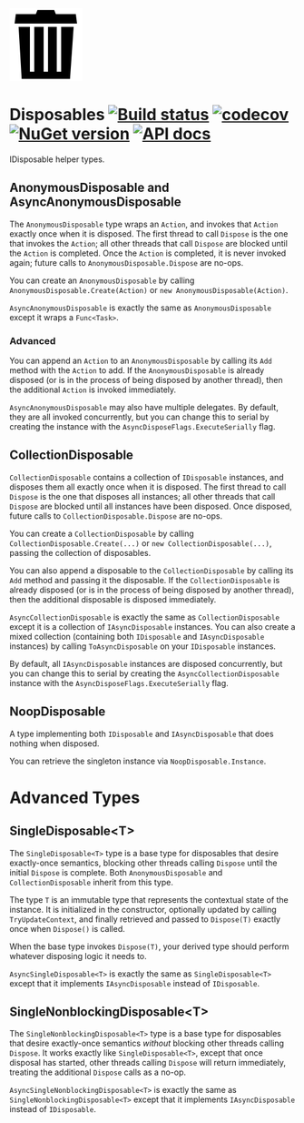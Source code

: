 ![Logo](src/icon.png)

# Disposables [![Build status](https://github.com/StephenCleary/Disposables/workflows/Build/badge.svg)](https://github.com/StephenCleary/Disposables/actions?query=workflow%3ABuild) [![codecov](https://codecov.io/gh/StephenCleary/Disposables/branch/master/graph/badge.svg)](https://codecov.io/gh/StephenCleary/Disposables) [![NuGet version](https://badge.fury.io/nu/Nito.Disposables.svg)](https://www.nuget.org/packages/Nito.Disposables) [![API docs](https://img.shields.io/badge/API-dotnetapis-blue.svg)](http://dotnetapis.com/pkg/Nito.Disposables)
IDisposable helper types.

## AnonymousDisposable and AsyncAnonymousDisposable

The `AnonymousDisposable` type wraps an `Action`, and invokes that `Action` exactly once when it is disposed. The first thread to call `Dispose` is the one that invokes the `Action`; all other threads that call `Dispose` are blocked until the `Action` is completed. Once the `Action` is completed, it is never invoked again; future calls to `AnonymousDisposable.Dispose` are no-ops.

You can create an `AnonymousDisposable` by calling `AnonymousDisposable.Create(Action)` or `new AnonymousDisposable(Action)`.

`AsyncAnonymousDisposable` is exactly the same as `AnonymousDisposable` except it wraps a `Func<Task>`.

### Advanced

You can append an `Action` to an `AnonymousDisposable` by calling its `Add` method with the `Action` to add. If the `AnonymousDisposable` is already disposed (or is in the process of being disposed by another thread), then the additional `Action` is invoked immediately.

`AsyncAnonymousDisposable` may also have multiple delegates. By default, they are all invoked concurrently, but you can change this to serial by creating the instance with the `AsyncDisposeFlags.ExecuteSerially` flag.

## CollectionDisposable

`CollectionDisposable` contains a collection of `IDisposable` instances, and disposes them all exactly once when it is disposed. The first thread to call `Dispose` is the one that disposes all instances; all other threads that call `Dispose` are blocked until all instances have been disposed. Once disposed, future calls to `CollectionDisposable.Dispose` are no-ops.

You can create a `CollectionDisposable` by calling `CollectionDisposable.Create(...)` or `new CollectionDisposable(...)`, passing the collection of disposables.

You can also append a disposable to the `CollectionDisposable` by calling its `Add` method and passing it the disposable. If the `CollectionDisposable` is already disposed (or is in the process of being disposed by another thread), then the additional disposable is disposed immediately.

`AsyncCollectionDisposable` is exactly the same as `CollectionDisposable` except it is a collection of `IAsyncDisposable` instances. You can also create a mixed collection (containing both `IDisposable` and `IAsyncDisposable` instances) by calling `ToAsyncDisposable` on your `IDisposable` instances.

By default, all `IAsyncDisposable` instances are disposed concurrently, but you can change this to serial by creating the `AsyncCollectionDisposable` instance with the `AsyncDisposeFlags.ExecuteSerially` flag.

## NoopDisposable

A type implementing both `IDisposable` and `IAsyncDisposable` that does nothing when disposed.

You can retrieve the singleton instance via `NoopDisposable.Instance`.

# Advanced Types

## SingleDisposable&lt;T&gt;

The `SingleDisposable<T>` type is a base type for disposables that desire exactly-once semantics, blocking other threads calling `Dispose` until the initial `Dispose` is complete. Both `AnonymousDisposable` and `CollectionDisposable` inherit from this type.

The type `T` is an immutable type that represents the contextual state of the instance. It is initialized in the constructor, optionally updated by calling `TryUpdateContext`, and finally retrieved and passed to `Dispose(T)` exactly once when `Dispose()` is called.

When the base type invokes `Dispose(T)`, your derived type should perform whatever disposing logic it needs to.

`AsyncSingleDisposable<T>` is exactly the same as `SingleDisposable<T>` except that it implements `IAsyncDisposable` instead of `IDisposable`.

## SingleNonblockingDisposable&lt;T&gt;

The `SingleNonblockingDisposable<T>` type is a base type for disposables that desire exactly-once semantics *without* blocking other threads calling `Dispose`. It works exactly like `SingleDisposable<T>`, except that once disposal has started, other threads calling `Dispose` will return immediately, treating the additional `Dispose` calls as a no-op.

`AsyncSingleNonblockingDisposable<T>` is exactly the same as `SingleNonblockingDisposable<T>` except that it implements `IAsyncDisposable` instead of `IDisposable`.